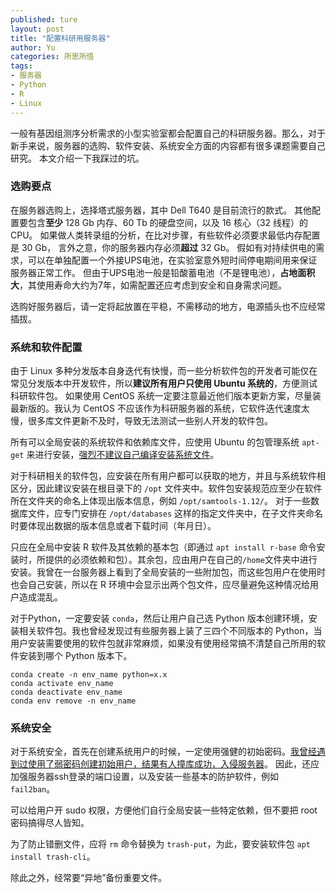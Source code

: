```yaml
---
published: ture
layout: post
title: "配置科研用服务器"
author: Yu
categories: 所思所悟
tags:
- 服务器
- Python
- R
- Linux
---
```


一般有基因组测序分析需求的小型实验室都会配置自己的科研服务器。那么，对于新手来说，服务器的选购、软件安装、系统安全方面的内容都有很多课题需要自己研究。
本文介绍一下我踩过的坑。

### 选购要点

在服务器选购上，选择塔式服务器，其中 Dell T640 是目前流行的款式。
其他配置要包含**至少** 128 Gb 内存、60 Tb 的硬盘空间，以及 16 核心（32 线程）的 CPU。
如果做人类转录组的分析，在比对步骤，有些软件必须要求最低内存配置是 30 Gb， 言外之意，你的服务器内存必须**超过** 32 Gb。
假如有对持续供电的需求，可以在单独配置一个外接UPS电池，在实验室意外短时间停电期间用来保证服务器正常工作。
但由于UPS电池一般是铅酸蓄电池（不是锂电池），**占地面积大**，其使用寿命大约为7年，如需配置还应考虑到安全和自身需求问题。

选购好服务器后，请一定将起放置在平稳，不需移动的地方，电源插头也不应经常插拔。

### 系统和软件配置

由于 Linux 多种分发版本自身迭代有快慢，而一些分析软件包的开发者可能仅在常见分发版本中开发软件，所以**建议所有用户只使用 Ubuntu 系统的**，方便测试科研软件包。
如果使用 CentOS 系统一定要注意最近他们版本更新方案，尽量装最新版的。我认为 CentOS 不应该作为科研服务器的系统，它软件迭代速度太慢，很多库文件更新不及时，导致无法测试一些别人开发的软件包。

所有可以全局安装的系统软件和依赖库文件，应使用 Ubuntu 的包管理系统 `apt-get` 来进行安装，<u>强烈不建议自己编译安装系统文件</u>。

对于科研相关的软件包，应安装在所有用户都可以获取的地方，并且与系统软件相区分，因此建议安装在根目录下的 `/opt` 文件夹中。软件包安装规范应至少在软件所在文件夹的命名上体现出版本信息，例如 `/opt/samtools-1.12/`。
对于一些数据库文件，应专门安排在 `/opt/databases` 这样的指定文件夹中，在子文件夹命名时要体现出数据的版本信息或者下载时间（年月日）。

只应在全局中安装 R 软件及其依赖的基本包（即通过 `apt install r-base` 命令安装时，所提供的必须依赖和包）。其余包，应由用户在自己的`/home`文件夹中进行安装。我曾在一台服务器上看到了全局安装的一些附加包，而这些包用户在使用时也会自己安装，所以在 R 环境中会显示出两个包文件，应尽量避免这种情况给用户造成混乱。

对于Python，一定要安装 `conda`，然后让用户自己选 Python 版本创建环境，安装相关软件包。我也曾经发现过有些服务器上装了三四个不同版本的 Python，当用户安装需要使用的软件包就非常麻烦，如果没有使用经常搞不清楚自己所用的软件安装到哪个 Python 版本下。

```
conda create -n env_name python=x.x
conda activate env_name
conda deactivate env_name
conda env remove -n env_name
```


### 系统安全

对于系统安全，首先在创建系统用户的时候，一定使用强健的初始密码。[我曾经遇到过使用了弱密码创建初始用户，结果有人撞库成功，入侵服务器](http://yulijia.net/cn/%E6%93%8D%E4%BD%9C%E7%B3%BB%E7%BB%9F/2020/03/03/Trojan-attack-analysis.html)。
因此，还应加强服务器ssh登录的端口设置，以及安装一些基本的防护软件，例如 `fail2ban`。

可以给用户开 sudo 权限，方便他们自行全局安装一些特定依赖，但不要把 root 密码搞得尽人皆知。

为了防止错删文件，应将 `rm` 命令替换为 `trash-put`，为此，要安装软件包 `apt install trash-cli`。

除此之外，经常要“异地”备份重要文件。
